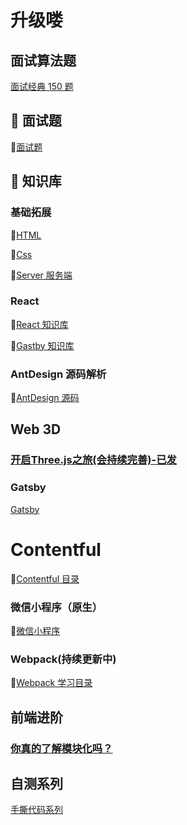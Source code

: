 # 升级喽

## 面试算法题

[面试经典 150 题](https://leetcode.cn/studyplan/top-interview-150/)

## 🐥 面试题

🌊[面试题](/interview/index.md)


## 🚀 知识库

### 基础拓展

🌊[HTML](./repository/HTML/route.md)

🌊[Css](./repository/Css/routed.md)

🌊[Server 服务端](./repository/server/route.md)

### React

🌊[React 知识库](./repository/React/index.md)

🌊[Gastby 知识库](./repository/Gastby/route.md)

### AntDesign 源码解析

🌊[AntDesign 源码](/repository/AnTd-源码解析/index.md)


## Web 3D

### [开启Three.js之旅(会持续完善)-已发](./repository/Web3D/three.md)

### Gatsby

[Gatsby](./repository/Gastby/route.md)

# Contentful

🌊[Contentful 目录](/repository/Contentful/index.md)

### 微信小程序（原生）

🌊[微信小程序](./repository/微信小程序（原生）/route.md)

### Webpack(持续更新中)

🌊[Webpack 学习目录](/repository/Webpack/index.md)


## 前端进阶

### [你真的了解模块化吗？](./repository/模块化/route.md)


## 自测系列

[手撕代码系列](./interview/自测系列.md)